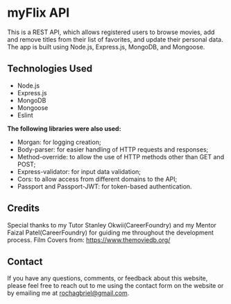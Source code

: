 # myFlix API

This is a REST API, which allows registered users to browse movies, add and remove titles from their list of favorites, and update their personal data. The app is built using Node.js, Express.js, MongoDB, and Mongoose.

## Technologies Used

- Node.js
- Express.js
- MongoDB
- Mongoose
- Eslint

**The following libraries were also used:**

- Morgan: for logging creation;
- Body-parser: for easier handling of HTTP requests and responses;
- Method-override: to allow the use of HTTP methods other than GET and POST;
- Express-validator: for input data validation;
- Cors: to allow access from different domains to the API;
- Passport and Passport-JWT: for token-based authentication.

## Credits

Special thanks to my Tutor Stanley Okwii(CareerFoundry) and my Mentor Faizal Patel(CareerFoundry) for guiding me throughout the development process.
Film Covers from: https://www.themoviedb.org/

## Contact

If you have any questions, comments, or feedback about this website, please feel free to reach out to me using the contact form on the website or by emailing me at rochagbriel@gmail.com.